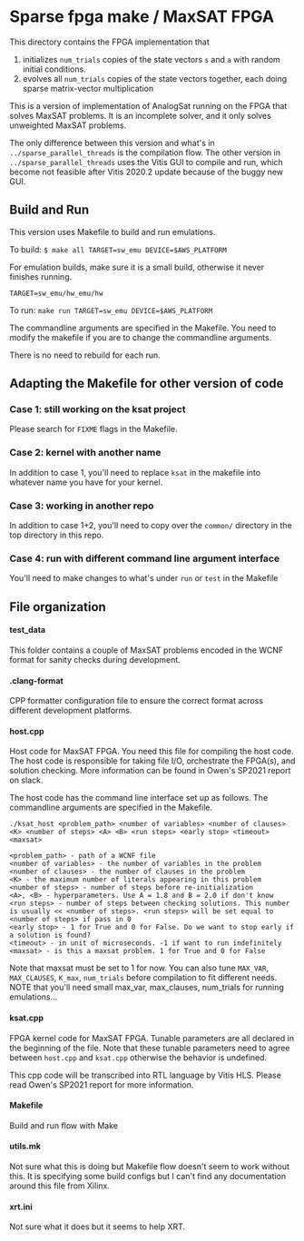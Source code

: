 # Sparse fpga make / MaxSAT FPGA
This directory contains the FPGA implementation that
1. initializes `num_trials` copies of the state vectors `s` and `a` with random initial conditions.
2. evolves all `num_trials` copies of the state vectors together, each doing sparse matrix-vector multiplication

This is a version of implementation of AnalogSat running on the FPGA that solves MaxSAT problems. It is an incomplete solver, and it only solves unweighted MaxSAT problems.

The only difference between this version and what's in `../sparse_parallel_threads` is the compilation flow. The other version in `../sparse_parallel_threads` uses the Vitis GUI to compile and run, which become not feasible after Vitis 2020.2 update because of the buggy new GUI.

## Build and Run

This version uses Makefile to build and run emulations.

To build:
`$ make all TARGET=sw_emu DEVICE=$AWS_PLATFORM`

For emulation builds, make sure it is a small build, otherwise it never finishes running.

`TARGET=sw_emu/hw_emu/hw`

To run:
`make run TARGET=sw_emu DEVICE=$AWS_PLATFORM`

The commandline arguments are specified in the Makefile. You need to modify the makefile if you are to change the commandline arguments.

There is no need to rebuild for each run.

## Adapting the Makefile for other version of code

### Case 1: still working on the ksat project
Please search for `FIXME` flags in the Makefile.

### Case 2: kernel with another name
In addition to case 1, you'll need to replace `ksat` in the makefile into whatever name you have for your kernel.

### Case 3: working in another repo
In addition to case 1+2, you'll need to copy over the `common/` directory in the top directory in this repo.

### Case 4: run with different command line argument interface
You'll need to make changes to what's under `run` or `test` in the Makefile

## File organization
#### test_data
This folder contains a couple of MaxSAT problems encoded in the WCNF format for sanity checks during development. 

#### .clang-format
CPP formatter configuration file to ensure the correct format across different development platforms.

#### host.cpp
Host code for MaxSAT FPGA. You need this file for compiling the host code. The host code is responsible for taking file I/O, orchestrate the FPGA(s), 
and solution checking. More information can be found in Owen's SP2021 report on slack.

The host code has the command line interface set up as follows. The commandline arguments are specified in the Makefile.
```
./ksat_host <problem_path> <number of variables> <number of clauses> <K> <number of steps> <A> <B> <run steps> <early stop> <timeout> <maxsat>

<problem_path> - path of a WCNF file
<number of variables> - the number of variables in the problem
<number of clauses> - the number of clauses in the problem
<K> - the maximum number of literals appearing in this problem
<number of steps> - number of steps before re-initialization
<A>, <B> - hyperparameters. Use A = 1.8 and B = 2.0 if don't know
<run steps> - number of steps between checking solutions. This number is usually << <number of steps>. <run steps> will be set equal to <number of steps> if pass in 0
<early stop> - 1 for True and 0 for False. Do we want to stop early if a solution is found?
<timeout> - in unit of microseconds. -1 if want to run indefinitely
<maxsat> - is this a maxsat problem. 1 for True and 0 for False
```

Note that maxsat must be set to 1 for now. You can also tune `MAX_VAR`, `MAX_CLAUSES`, `K_max`, `num_trials` before compilation to fit different needs. NOTE that you'll need small max_var, max_clauses, num_trials for running emulations...

#### ksat.cpp
FPGA kernel code for MaxSAT FPGA. Tunable parameters are all declared in the beginning of the file. Note that these tunable parameters need to agree between `host.cpp` and `ksat.cpp` otherwise the behavior is undefined. 

This cpp code will be transcribed into RTL language by Vitis HLS. Please read Owen's SP2021 report for more information.

#### Makefile
Build and run flow with Make

#### utils.mk
Not sure what this is doing but Makefile flow doesn't seem to work without this. It is specifying some build configs but I can't find any documentation around this file from Xilinx.

#### xrt.ini
Not sure what it does but it seems to help XRT.
